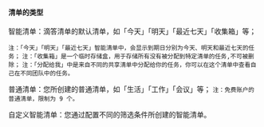#### 清单的类型

智能清单：滴答清单的默认清单，如「今天」「明天」「最近七天」「收集箱」等；

`注：「今天」「明天」「最近七天」智能清单中，会显示到期日分别为今天、明天和最近七天的任务；` `注：「收集箱」是一个临时存储盒，用于存储所有没有被分配到特定清单的任务,不可被删除；` `注：「分配给我」中是来自不同的共享清单中分配给你的任务，你可以在这个清单中查看自己在不同团队中的任务。`

普通清单：您所创建的普通清单，如「生活」「工作」「会议」等； `注：免费账户的普通清单，限制为 9 个。`

自定义智能清单：您通过配置不同的筛选条件所创建的智能清单。

